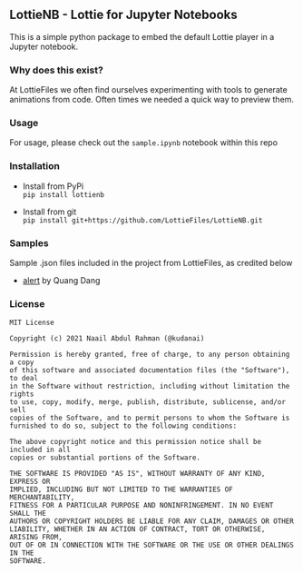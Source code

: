 ## LottieNB - Lottie for Jupyter Notebooks

This is a simple python package to embed the default 
Lottie player in a Jupyter notebook.

### Why does this exist?

At LottieFiles we often find ourselves experimenting with tools
to generate animations from code. Often times we needed a quick
way to preview them.

### Usage

For usage, please check out the `sample.ipynb` notebook 
within this repo

### Installation

  * Install from PyPi  
    `pip install lottienb`  
    

  * Install from git  
    `pip install git+https://github.com/LottieFiles/LottieNB.git`

### Samples

Sample .json files included in the project from LottieFiles,
as credited below

  * [alert](https://lottiefiles.com/47322-alert) by Quang Dang

### License

```
MIT License

Copyright (c) 2021 Naail Abdul Rahman (@kudanai)

Permission is hereby granted, free of charge, to any person obtaining a copy
of this software and associated documentation files (the "Software"), to deal
in the Software without restriction, including without limitation the rights
to use, copy, modify, merge, publish, distribute, sublicense, and/or sell
copies of the Software, and to permit persons to whom the Software is
furnished to do so, subject to the following conditions:

The above copyright notice and this permission notice shall be included in all
copies or substantial portions of the Software.

THE SOFTWARE IS PROVIDED "AS IS", WITHOUT WARRANTY OF ANY KIND, EXPRESS OR
IMPLIED, INCLUDING BUT NOT LIMITED TO THE WARRANTIES OF MERCHANTABILITY,
FITNESS FOR A PARTICULAR PURPOSE AND NONINFRINGEMENT. IN NO EVENT SHALL THE
AUTHORS OR COPYRIGHT HOLDERS BE LIABLE FOR ANY CLAIM, DAMAGES OR OTHER
LIABILITY, WHETHER IN AN ACTION OF CONTRACT, TORT OR OTHERWISE, ARISING FROM,
OUT OF OR IN CONNECTION WITH THE SOFTWARE OR THE USE OR OTHER DEALINGS IN THE
SOFTWARE.
```